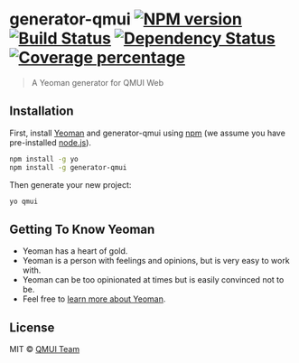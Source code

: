 # generator-qmui [![NPM version][npm-image]][npm-url] [![Build Status][travis-image]][travis-url] [![Dependency Status][daviddm-image]][daviddm-url] [![Coverage percentage][coveralls-image]][coveralls-url]
> A Yeoman generator for QMUI Web

## Installation

First, install [Yeoman](http://yeoman.io) and generator-qmui using [npm](https://www.npmjs.com/) (we assume you have pre-installed [node.js](https://nodejs.org/)).

```bash
npm install -g yo
npm install -g generator-qmui
```

Then generate your new project:

```bash
yo qmui
```

## Getting To Know Yeoman

 * Yeoman has a heart of gold.
 * Yeoman is a person with feelings and opinions, but is very easy to work with.
 * Yeoman can be too opinionated at times but is easily convinced not to be.
 * Feel free to [learn more about Yeoman](http://yeoman.io/).

## License

MIT © [QMUI Team](http://qmuiteam.com)


[npm-image]: https://badge.fury.io/js/generator-qmui.svg
[npm-url]: https://npmjs.org/package/generator-qmui
[travis-image]: https://travis-ci.org/QMUI/generator-qmui.svg?branch=master
[travis-url]: https://travis-ci.org/QMUI/generator-qmui
[daviddm-image]: https://david-dm.org/QMUI/generator-qmui.svg?theme=shields.io
[daviddm-url]: https://david-dm.org/QMUI/generator-qmui
[coveralls-image]: https://coveralls.io/repos/QMUI/generator-qmui/badge.svg
[coveralls-url]: https://coveralls.io/r/QMUI/generator-qmui
